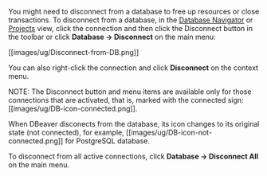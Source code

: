 You might need to disconnect from a database to free up resources or close transactions. To disconnect from a database, in the [Database Navigator](https://github.com/dbeaver/dbeaver/wiki/Database-Navigator) or [Projects](https://github.com/dbeaver/dbeaver/wiki/Projects) view, click the connection and then click the Disconnect button in the toolbar or click **Database -> Disconnect** on the main menu:

[[images/ug/Disconnect-from-DB.png]]

You can also right-click the connection and click **Disconnect** on the context menu.

NOTE: The Disconnect button and menu items are available only for those connections that are activated, that is, marked with the connected sign: [[images/ug/DB-icon-connected.png]].

When DBeaver disconects from the database, its icon changes to its original state (not connected), for example, [[images/ug/DB-icon-not-connected.png]] for PostgreSQL database.

To disconnect from all active connections, click **Database -> Disconnect All** on the main menu.